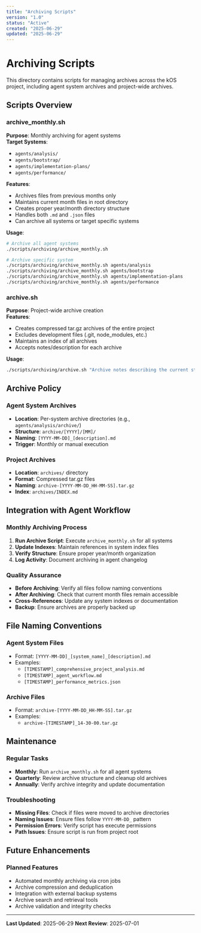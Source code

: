 ```yaml
---
title: "Archiving Scripts"
version: "1.0"
status: "Active"
created: "2025-06-29"
updated: "2025-06-29"
---
```


# **Archiving Scripts**

This directory contains scripts for managing archives across the kOS project, including agent system archives and project-wide archives.

## **Scripts Overview**

### **archive_monthly.sh**
**Purpose**: Monthly archiving for agent systems  
**Target Systems**: 
- `agents/analysis/`
- `agents/bootstrap/`
- `agents/implementation-plans/`
- `agents/performance/`

**Features**:
- Archives files from previous months only
- Maintains current month files in root directory
- Creates proper year/month directory structure
- Handles both `.md` and `.json` files
- Can archive all systems or target specific systems

**Usage**:
```bash
# Archive all agent systems
./scripts/archiving/archive_monthly.sh

# Archive specific system
./scripts/archiving/archive_monthly.sh agents/analysis
./scripts/archiving/archive_monthly.sh agents/bootstrap
./scripts/archiving/archive_monthly.sh agents/implementation-plans
./scripts/archiving/archive_monthly.sh agents/performance
```

### **archive.sh**
**Purpose**: Project-wide archive creation  
**Features**:
- Creates compressed tar.gz archives of the entire project
- Excludes development files (.git, node_modules, etc.)
- Maintains an index of all archives
- Accepts notes/description for each archive

**Usage**:
```bash
./scripts/archiving/archive.sh "Archive notes describing the current state"
```

## **Archive Policy**

### **Agent System Archives**
- **Location**: Per-system archive directories (e.g., `agents/analysis/archive/`)
- **Structure**: `archive/[YYYY]/[MM]/`
- **Naming**: `[YYYY-MM-DD]_[description].md`
- **Trigger**: Monthly or manual execution

### **Project Archives**
- **Location**: `archives/` directory
- **Format**: Compressed tar.gz files
- **Naming**: `archive-[YYYY-MM-DD_HH-MM-SS].tar.gz`
- **Index**: `archives/INDEX.md`

## **Integration with Agent Workflow**

### **Monthly Archiving Process**
1. **Run Archive Script**: Execute `archive_monthly.sh` for all systems
2. **Update Indexes**: Maintain references in system index files
3. **Verify Structure**: Ensure proper year/month organization
4. **Log Activity**: Document archiving in agent changelog

### **Quality Assurance**
- **Before Archiving**: Verify all files follow naming conventions
- **After Archiving**: Check that current month files remain accessible
- **Cross-References**: Update any system indexes or documentation
- **Backup**: Ensure archives are properly backed up

## **File Naming Conventions**

### **Agent System Files**
- Format: `[YYYY-MM-DD]_[system_name]_[description].md`
- Examples:
  - `[TIMESTAMP]_comprehensive_project_analysis.md`
  - `[TIMESTAMP]_agent_workflow.md`
  - `[TIMESTAMP]_performance_metrics.json`

### **Archive Files**
- Format: `archive-[YYYY-MM-DD_HH-MM-SS].tar.gz`
- Examples:
  - `archive-[TIMESTAMP]_14-30-00.tar.gz`

## **Maintenance**

### **Regular Tasks**
- **Monthly**: Run `archive_monthly.sh` for all agent systems
- **Quarterly**: Review archive structure and cleanup old archives
- **Annually**: Verify archive integrity and update documentation

### **Troubleshooting**
- **Missing Files**: Check if files were moved to archive directories
- **Naming Issues**: Ensure files follow `YYYY-MM-DD_` pattern
- **Permission Errors**: Verify script has execute permissions
- **Path Issues**: Ensure script is run from project root

## **Future Enhancements**

### **Planned Features**
- Automated monthly archiving via cron jobs
- Archive compression and deduplication
- Integration with external backup systems
- Archive search and retrieval tools
- Archive validation and integrity checks

---

**Last Updated**: 2025-06-29
**Next Review**: 2025-07-01 